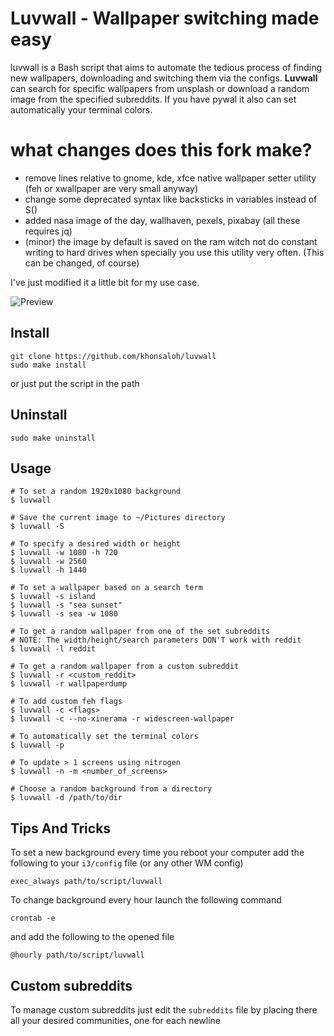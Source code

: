 # Luvwall - Wallpaper switching made easy

luvwall is a Bash script that aims to automate the tedious process of finding new wallpapers, downloading and switching them via the configs. **Luvwall** can search for specific wallpapers from unsplash or download
a random image from the specified subreddits. If you have pywal it also can set automatically your terminal colors.

# what changes does this fork make?

* remove lines relative to gnome, kde, xfce native wallpaper setter utility (feh or xwallpaper are very small anyway)
* change some deprecated syntax like backsticks in variables instead of S()
* added nasa image of the day, wallhaven, pexels, pixabay (all these requires jq)
* (minor) the image by default is saved on the ram witch not do constant writing to hard drives when specially you use this utility very often. (This can be changed, of course)

I've just modified it a little bit for my use case.

![Preview](preview.png)

## Install
```
git clone https://github.com/khonsaloh/luvwall
sudo make install
```
or just put the script in the path
## Uninstall

```
sudo make uninstall
```

## Usage
```
# To set a random 1920x1080 background
$ luvwall

# Save the current image to ~/Pictures directory
$ luvwall -S

# To specify a desired width or height
$ luvwall -w 1080 -h 720
$ luvwall -w 2560
$ luvwall -h 1440

# To set a wallpaper based on a search term
$ luvwall -s island
$ luvwall -s "sea sunset"
$ luvwall -s sea -w 1080

# To get a random wallpaper from one of the set subreddits
# NOTE: The width/height/search parameters DON'T work with reddit
$ luvwall -l reddit

# To get a random wallpaper from a custom subreddit
$ luvwall -r <custom_reddit>
$ luvwall -r wallpaperdump

# To add custom feh flags
$ luvwall -c <flags>
$ luvwall -c --no-xinerama -r widescreen-wallpaper

# To automatically set the terminal colors
$ luvwall -p

# To update > 1 screens using nitrogen
$ luvwall -n -m <number_of_screens>

# Choose a random background from a directory
$ luvwall -d /path/to/dir

```

## Tips And Tricks
To set a new background every time you reboot your computer add the following to your ```i3/config``` file (or any other WM config)
```
exec_always path/to/script/luvwall
```

To change background every hour launch the following command
```
crontab -e
```
and add the following to the opened file
```
@hourly path/to/script/luvwall
```

## Custom subreddits
To manage custom subreddits just edit the ```subreddits``` file by placing there all your desired communities, one for each newline

